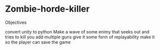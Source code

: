 # Zombie-horde-killer

Objectives

convert unity to python
Make a wave of some enimy that seeks out and tries to kill you
add multiple guns
give it some form of replayability
make it so the player can save the game
